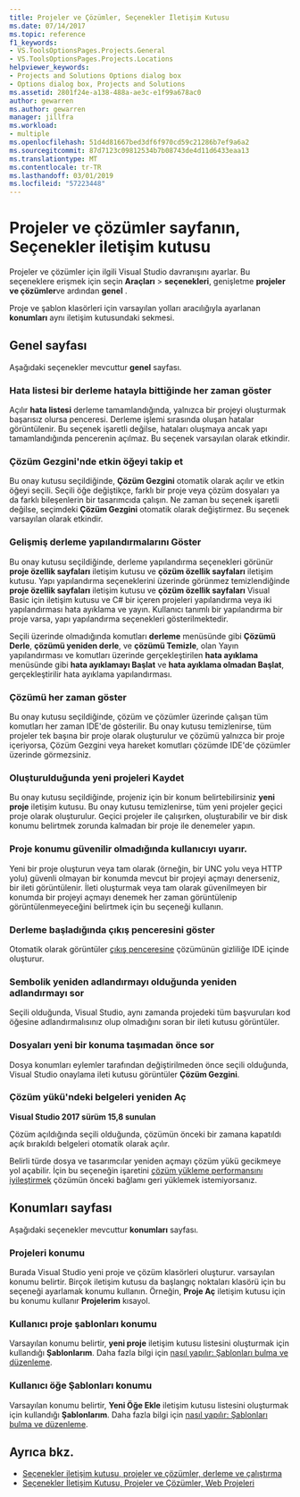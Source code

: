 ```yaml
---
title: Projeler ve Çözümler, Seçenekler İletişim Kutusu
ms.date: 07/14/2017
ms.topic: reference
f1_keywords:
- VS.ToolsOptionsPages.Projects.General
- VS.ToolsOptionsPages.Projects.Locations
helpviewer_keywords:
- Projects and Solutions Options dialog box
- Options dialog box, Projects and Solutions
ms.assetid: 2801f24e-a138-488a-ae3c-e1f99a678ac0
author: gewarren
ms.author: gewarren
manager: jillfra
ms.workload:
- multiple
ms.openlocfilehash: 51d4d81667bed3df6f970cd59c21286b7ef9a6a2
ms.sourcegitcommit: 87d7123c09812534b7b08743de4d11d6433eaa13
ms.translationtype: MT
ms.contentlocale: tr-TR
ms.lasthandoff: 03/01/2019
ms.locfileid: "57223448"
---
```

# <a name="projects-and-solutions-page-options-dialog-box"></a>Projeler ve çözümler sayfanın, Seçenekler iletişim kutusu

Projeler ve çözümler için ilgili Visual Studio davranışını ayarlar. Bu seçeneklere erişmek için seçin **Araçları** > **seçenekleri**, genişletme **projeler ve çözümler**ve ardından **genel** .

Proje ve şablon klasörleri için varsayılan yolları aracılığıyla ayarlanan **konumları** aynı iletişim kutusundaki sekmesi.

## <a name="general-page"></a>Genel sayfası

Aşağıdaki seçenekler mevcuttur **genel** sayfası.

### <a name="always-show-error-list-if-build-finishes-with-errors"></a>Hata listesi bir derleme hatayla bittiğinde her zaman göster

Açılır **hata listesi** derleme tamamlandığında, yalnızca bir projeyi oluşturmak başarısız olursa penceresi. Derleme işlemi sırasında oluşan hatalar görüntülenir. Bu seçenek işaretli değilse, hataları oluşmaya ancak yapı tamamlandığında pencerenin açılmaz. Bu seçenek varsayılan olarak etkindir.

### <a name="track-active-item-in-solution-explorer"></a>Çözüm Gezgini'nde etkin öğeyi takip et

Bu onay kutusu seçildiğinde, **Çözüm Gezgini** otomatik olarak açılır ve etkin öğeyi seçili. Seçili öğe değiştikçe, farklı bir proje veya çözüm dosyaları ya da farklı bileşenlerin bir tasarımcıda çalışın. Ne zaman bu seçenek işaretli değilse, seçimdeki **Çözüm Gezgini** otomatik olarak değiştirmez. Bu seçenek varsayılan olarak etkindir.

### <a name="show-advanced-build-configurations"></a>Gelişmiş derleme yapılandırmalarını Göster

Bu onay kutusu seçildiğinde, derleme yapılandırma seçenekleri görünür **proje özellik sayfaları** iletişim kutusu ve **çözüm özellik sayfaları** iletişim kutusu. Yapı yapılandırma seçeneklerini üzerinde görünmez temizlendiğinde **proje özellik sayfaları** iletişim kutusu ve **çözüm özellik sayfaları** Visual Basic için iletişim kutusu ve C# bir içeren projeleri yapılandırma veya iki yapılandırması hata ayıklama ve yayın. Kullanıcı tanımlı bir yapılandırma bir proje varsa, yapı yapılandırma seçenekleri gösterilmektedir.

Seçili üzerinde olmadığında komutları **derleme** menüsünde gibi **Çözümü Derle**, **çözümü yeniden derle**, ve **çözümü Temizle**, olan Yayın yapılandırması ve komutları üzerinde gerçekleştirilen **hata ayıklama** menüsünde gibi **hata ayıklamayı Başlat** ve **hata ayıklama olmadan Başlat**, gerçekleştirilir hata ayıklama yapılandırması.

### <a name="always-show-solution"></a>Çözümü her zaman göster

Bu onay kutusu seçildiğinde, çözüm ve çözümler üzerinde çalışan tüm komutları her zaman IDE'de gösterilir. Bu onay kutusu temizlenirse, tüm projeler tek başına bir proje olarak oluşturulur ve çözümü yalnızca bir proje içeriyorsa, Çözüm Gezgini veya hareket komutları çözümde IDE'de çözümler üzerinde görmezsiniz.

### <a name="save-new-projects-when-created"></a>Oluşturulduğunda yeni projeleri Kaydet

Bu onay kutusu seçildiğinde, projeniz için bir konum belirtebilirsiniz **yeni proje** iletişim kutusu. Bu onay kutusu temizlenirse, tüm yeni projeler geçici proje olarak oluşturulur. Geçici projeler ile çalışırken, oluşturabilir ve bir disk konumu belirtmek zorunda kalmadan bir proje ile denemeler yapın.

### <a name="warn-user-when-the-project-location-is-not-trusted"></a>Proje konumu güvenilir olmadığında kullanıcıyı uyarır.

Yeni bir proje oluşturun veya tam olarak (örneğin, bir UNC yolu veya HTTP yolu) güvenli olmayan bir konumda mevcut bir projeyi açmayı denerseniz, bir ileti görüntülenir. İleti oluşturmak veya tam olarak güvenilmeyen bir konumda bir projeyi açmayı denemek her zaman görüntülenip görüntülenmeyeceğini belirtmek için bu seçeneği kullanın.

### <a name="show-output-window-when-build-starts"></a>Derleme başladığında çıkış penceresini göster

Otomatik olarak görüntüler [çıkış penceresine](../../ide/reference/output-window.md) çözümünün gizliliğe IDE içinde oluşturur.

### <a name="prompt-for-symbolic-renaming-when-renaming-files"></a>Sembolik yeniden adlandırmayı olduğunda yeniden adlandırmayı sor

Seçili olduğunda, Visual Studio, aynı zamanda projedeki tüm başvuruları kod öğesine adlandırmalısınız olup olmadığını soran bir ileti kutusu görüntüler.

### <a name="prompt-before-moving-files-to-a-new-location"></a>Dosyaları yeni bir konuma taşımadan önce sor

Dosya konumları eylemler tarafından değiştirilmeden önce seçili olduğunda, Visual Studio onaylama ileti kutusu görüntüler **Çözüm Gezgini**.

### <a name="reopen-documents-on-solution-load"></a>Çözüm yükü'ndeki belgeleri yeniden Aç

**Visual Studio 2017 sürüm 15,8 sunulan**

Çözüm açıldığında seçili olduğunda, çözümün önceki bir zamana kapatıldı açık bırakıldı belgeleri otomatik olarak açılır.

Belirli türde dosya ve tasarımcılar yeniden açmayı çözüm yükü gecikmeye yol açabilir. İçin bu seçeneğin işaretini [çözüm yükleme performansını iyileştirmek](../../ide/visual-studio-performance-tips-and-tricks.md#disable-automatic-file-restore) çözümün önceki bağlamı geri yüklemek istemiyorsanız.

## <a name="locations-page"></a>Konumları sayfası

Aşağıdaki seçenekler mevcuttur **konumları** sayfası.

### <a name="projects-location"></a>Projeleri konumu

Burada Visual Studio yeni proje ve çözüm klasörleri oluşturur. varsayılan konumu belirtir. Birçok iletişim kutusu da başlangıç noktaları klasörü için bu seçeneği ayarlamak konumu kullanın. Örneğin, **Proje Aç** iletişim kutusu için bu konumu kullanır **Projelerim** kısayol.

### <a name="user-project-templates-location"></a>Kullanıcı proje şablonları konumu

Varsayılan konumu belirtir, **yeni proje** iletişim kutusu listesini oluşturmak için kullandığı **Şablonlarım**. Daha fazla bilgi için [nasıl yapılır: Şablonları bulma ve düzenleme](../../ide/how-to-locate-and-organize-project-and-item-templates.md).

### <a name="user-item-templates-location"></a>Kullanıcı öğe Şablonları konumu

Varsayılan konumu belirtir, **Yeni Öğe Ekle** iletişim kutusu listesini oluşturmak için kullandığı **Şablonlarım**. Daha fazla bilgi için [nasıl yapılır: Şablonları bulma ve düzenleme](../../ide/how-to-locate-and-organize-project-and-item-templates.md).

## <a name="see-also"></a>Ayrıca bkz.

- [Seçenekler iletişim kutusu, projeler ve çözümler, derleme ve çalıştırma](../../ide/reference/options-dialog-box-projects-and-solutions-build-and-run.md)
- [Seçenekler İletişim Kutusu, Projeler ve Çözümler, Web Projeleri](../../ide/reference/options-dialog-box-projects-and-solutions-web-projects.md)
